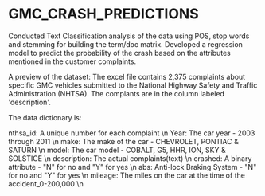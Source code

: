 # GMC_CRASH_PREDICTIONS

Conducted Text Classification analysis of the data using POS, stop words and stemming for building the term/doc matrix.
Developed a regression model to predict the probability of the crash based on the attributes mentioned in the customer complaints.

A preview of the dataset:
The excel file contains 2,375 complaints about specific GMC vehicles submitted to the National Highway Safety and Traffic Administration (NHTSA).
The complants are in the column labeled 'description'.

The data dictionary is:

nthsa_id:    A unique number for each complaint \n
Year:        The car year - 2003 through 2011 \n
make:        The make of the car - CHEVROLET, PONTIAC & SATURN \n
model:       The car model - COBALT, G5, HHR, ION, SKY & SOLSTICE \n
description: The actual complaints(text) \n
crashed:     A binary attribute - "N" for no and "Y" for yes \n
abs:         Anti-lock Braking System - "N" for no and "Y" for yes \n
mileage:     The miles on the car at the time of the accident_0-200,000 \n
